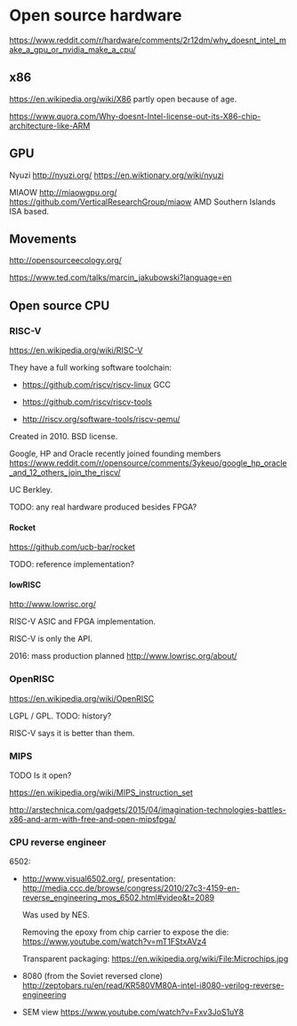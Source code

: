 # Open source hardware


<https://www.reddit.com/r/hardware/comments/2r12dm/why_doesnt_intel_make_a_gpu_or_nvidia_make_a_cpu/>

## x86

<https://en.wikipedia.org/wiki/X86> partly open because of age.

<https://www.quora.com/Why-doesnt-Intel-license-out-its-X86-chip-architecture-like-ARM>

## GPU

Nyuzi <http://nyuzi.org/> <https://en.wiktionary.org/wiki/nyuzi>

MIAOW <http://miaowgpu.org/> <https://github.com/VerticalResearchGroup/miaow> AMD Southern Islands ISA based.

## Movements

<http://opensourceecology.org/>

<https://www.ted.com/talks/marcin_jakubowski?language=en>

## Open source CPU

### RISC-V

https://en.wikipedia.org/wiki/RISC-V

They have a full working software toolchain:

- https://github.com/riscv/riscv-linux GCC

- https://github.com/riscv/riscv-tools

- http://riscv.org/software-tools/riscv-qemu/

Created in 2010. BSD license.

Google, HP and Oracle recently joined founding members https://www.reddit.com/r/opensource/comments/3ykeuo/google_hp_oracle_and_12_others_join_the_riscv/

UC Berkley.

TODO: any real hardware produced besides FPGA?

#### Rocket

<https://github.com/ucb-bar/rocket>

TODO: reference implementation?

#### lowRISC

http://www.lowrisc.org/

RISC-V ASIC and FPGA implementation.

RISC-V is only the API.

2016: mass production planned <http://www.lowrisc.org/about/>

### OpenRISC

https://en.wikipedia.org/wiki/OpenRISC

LGPL / GPL. TODO: history?

RISC-V says it is better than them.

### MIPS

TODO Is it open?

<https://en.wikipedia.org/wiki/MIPS_instruction_set>

<http://arstechnica.com/gadgets/2015/04/imagination-technologies-battles-x86-and-arm-with-free-and-open-mipsfpga/>

### CPU reverse engineer

6502:

-   <http://www.visual6502.org/>, presentation: <http://media.ccc.de/browse/congress/2010/27c3-4159-en-reverse_engineering_mos_6502.html#video&t=2089>

    Was used by NES.

    Removing the epoxy from chip carrier to expose the die: <https://www.youtube.com/watch?v=mT1FStxAVz4>

    Transparent packaging: <https://en.wikipedia.org/wiki/File:Microchips.jpg>

-   8080 (from the Soviet reversed clone) <http://zeptobars.ru/en/read/KR580VM80A-intel-i8080-verilog-reverse-engineering>

-   SEM view <https://www.youtube.com/watch?v=Fxv3JoS1uY8>
